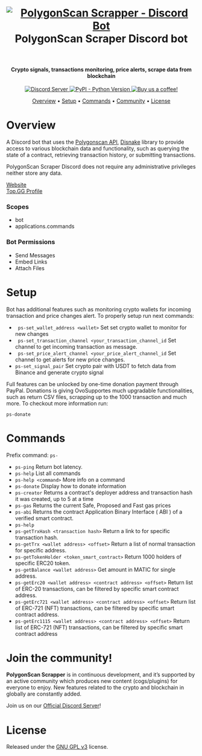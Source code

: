 <h1 align="center">
  <br>
    <a href="https://github.com/OvoOno-Studio/polygonscan-disnake">
        <img src="https://i.imgur.com/t9Cen8Y.png" alt="PolygonScan Scrapper - Discord Bot">
    </a>
  <br> 
  PolygonScan Scraper Discord bot
  <br>
</h1>
 
  <br>
</h1>

<h4 align="center">Crypto signals, transactions monitoring, price alerts, scrape data from blockchain</h4>

<p align="center">
  <a href="https://discord.com/invite/KdPPgbfBwt/">
    <img src="https://discordapp.com/api/guilds/133049272517001216/widget.png?style=shield" alt="Discord Server">
  </a> 
  <a href="https://www.python.org/downloads/">
    <img alt="PyPI - Python Version" src="https://img.shields.io/badge/python-3.9-blue">
  </a> 
  <a href="https://www.buymeacoffee.com/ovoonostudio">
    <img src="https://img.shields.io/badge/Support-OvoOnoStudio!-red.svg" alt="Buy us a coffee!">
  </a>
</p> 

<p align="center">
  <a href="#overview">Overview</a>
  •
  <a href="#setup">Setup</a>
  •  
  <a href="#commands">Commands</a>
  •
  <a href="#join-the-community">Community</a>
  •
  <a href="#license">License</a>
</p>

# Overview

A Discord bot that uses the [Polygonscan API](https://polygonscan.com/apis), [Disnake](https://docs.disnake.dev/en/stable/) library to provide access to various blockchain data and functionality, such as querying the state of a contract, retrieving transaction history, or submitting transactions. 

PolygonScan Scraper Discord does not require any administrative privileges neither store any data.

[Website](https://polygonscan-scrapper.ovoono.studio/)  
[Top.GG Profile](https://top.gg/bot/1041454438595965049)

### Scopes
- bot
- applications.commands

### Bot Permissions
- Send Messages
- Embed Links
- Attach Files

# Setup
Bot has additional features such as monitoring crypto wallets for incoming transaction and price changes alert. To properly setup run next commands:

- ``` ps-set_wallet_address <wallet>``` Set set crypto wallet to monitor for new changes
- ``` ps-set_transaction_channel <your_transaction_channel_id``` Set channel to get incoming transaction as message.
- ``` ps-set_price_alert_channel <your_price_alert_channel_id``` Set channel to get alerts for new price changes.
- ``` ps-set_signal_pair ``` Set crypto pair with USDT to fetch data from Binance and generate crypto signal

Full features can be unlocked by one-time donation payment through PayPal. Donations is giving OvoSupportes much upgradable functionalities, such as return CSV files, scrapping up to the 1000 transaction and much more. To checkout more information run:

```ps-donate```

# Commands

Prefix command: ```ps-```

- ```ps-ping```  Return bot latency. 
- ```ps-help``` List all commands
- ```ps-help <command>``` More info on a command
- ```ps-donate``` Display how to donate information
- ```ps-creator``` Returns a contract's deployer address and transaction hash it was created, up to 5 at a time
- ```ps-gas``` Returns the current Safe, Proposed and Fast gas prices
- ```ps-abi``` Returns the contract Application Binary Interface ( ABI ) of a verified smart contract.
- ```ps-help``` 
- ```ps-getTrxHash <transaction hash>``` Return a link to for specific transaction hash. 
- ```ps-getTrx <wallet address> <offset>``` Return a list of normal transaction for specific address.
- ```ps-getTokenHolder <token_smart_contract>``` Return 1000 holders of specific ERC20 token.
- ```ps-getBalance <wallet address>``` Get amount in MATIC for single address. 
- ```ps-getErc20 <wallet address> <contract address> <offset>``` Return list of ERC-20 transactions, can be filtered by specific smart contract address. 
- ```ps-getErc721 <wallet address> <contract address> <offset>``` Return list of ERC-721 (NFT) transactions, can be filtered by specific smart contract address. 
- ```ps-getErc1115 <wallet address> <contract address> <offset>``` Return list of ERC-721 (NFT) transactions, can be filtered by specific smart contract address

# Join the community!

**PolygonScan Scrapper** is in continuous development, and it’s supported by an active community which produces new
content (cogs/plugins) for everyone to enjoy. New features related to the crypto and blockchain in globally are constantly added. 

Join us on our [Official Discord Server](https://discord.com/invite/KdPPgbfBwt/)!

# License

Released under the [GNU GPL v3](https://www.gnu.org/licenses/gpl-3.0.en.html) license.
